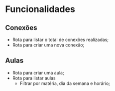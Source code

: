 # Funcionalidades

## Conexões

 - Rota para listar o total de conexões realizadas;
 - Rota para criar uma nova conexão;
 
 ## Aulas

 - Rota para criar uma aula;
 - Rota para listar aulas
    - Filtrar por matéria, dia da semana e horário;
